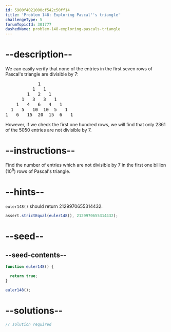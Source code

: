 ```yaml
---
id: 5900f4021000cf542c50ff14
title: 'Problem 148: Exploring Pascal''s triangle'
challengeType: 5
forumTopicId: 301777
dashedName: problem-148-exploring-pascals-triangle
---
```


# --description--

We can easily verify that none of the entries in the first seven rows of Pascal's triangle are divisible by 7:

<pre>
            1
          1   1
        1   2   1
      1   3   3   1
    1   4   6   4   1
  1   5   10  10  5   1
1   6   15  20  15  6   1
</pre>

However, if we check the first one hundred rows, we will find that only 2361 of the 5050 entries are not divisible by 7.

# --instructions--

Find the number of entries which are not divisible by 7 in the first one billion (10<sup>9</sup>) rows of Pascal's triangle.

# --hints--

`euler148()` should return 2129970655314432.

```js
assert.strictEqual(euler148(), 2129970655314432);
```

# --seed--

## --seed-contents--

```js
function euler148() {

  return true;
}

euler148();
```

# --solutions--

```js
// solution required
```